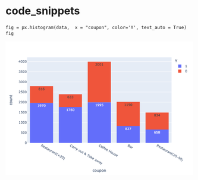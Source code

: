 # code_snippets

```
fig = px.histogram(data,  x = "coupon", color='Y', text_auto = True)
fig
```
<img src="/image/bar_split.png">
